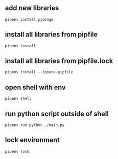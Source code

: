 ## add new libraries

`pipenv install pymongo`

## install all libraries from pipfile

`pipenv install`

## install all libraries from pipfile.lock

`pipenv install --ignore-pipfile`

## open shell with env

`pipenv shell`

## run python script outside of shell 

`pipenv run python ./main.py`

## lock environment

`pipenv lock`
